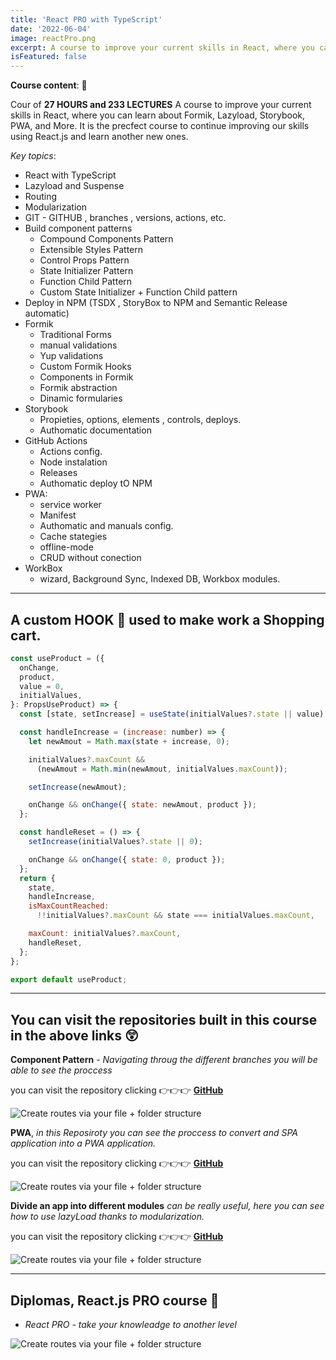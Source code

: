 ```yaml
---
title: 'React PRO with TypeScript'
date: '2022-06-04'
image: reactPro.png
excerpt: A course to improve your current skills in React, where you can learn about Formik, Lazyload, Storybook, PWA, and More. 💎
isFeatured: false
---
```


**Course content**: 📗

Cour of **27 HOURS and 233 LECTURES** A course to improve your current skills in React, where you can learn about Formik, Lazyload, Storybook, PWA, and More. It is the precfect course to continue improving our skills using React.js and learn another new ones.

_Key topics_:

- React with TypeScript
- Lazyload and Suspense
- Routing
- Modularization
- GIT - GITHUB , branches , versions, actions, etc.
- Build component patterns
  - Compound Components Pattern
  - Extensible Styles Pattern
  - Control Props Pattern
  - State Initializer Pattern
  - Function Child Pattern
  - Custom State Initializer + Function Child pattern
- Deploy in NPM (TSDX , StoryBox to NPM and Semantic Release automatic)
- Formik
  - Traditional Forms
  - manual validations
  - Yup validations
  - Custom Formik Hooks
  - Components in Formik
  - Formik abstraction
  - Dinamic formularies
- Storybook
  - Propieties, options, elements , controls, deploys.
  - Authomatic documentation
- GitHub Actions
  - Actions config.
  - Node instalation
  - Releases
  - Authomatic deploy tO NPM
- PWA:
  - service worker
  - Manifest
  - Authomatic and manuals config.
  - Cache stategies
  - offline-mode
  - CRUD without conection
- WorkBox
  - wizard, Background Sync, Indexed DB, Workbox modules.

---

## A custom HOOK 🤗 used to make work a Shopping cart.

```js
const useProduct = ({
  onChange,
  product,
  value = 0,
  initialValues,
}: PropsUseProduct) => {
  const [state, setIncrease] = useState(initialValues?.state || value);

  const handleIncrease = (increase: number) => {
    let newAmout = Math.max(state + increase, 0);

    initialValues?.maxCount &&
      (newAmout = Math.min(newAmout, initialValues.maxCount));

    setIncrease(newAmout);

    onChange && onChange({ state: newAmout, product });
  };

  const handleReset = () => {
    setIncrease(initialValues?.state || 0);

    onChange && onChange({ state: 0, product });
  };
  return {
    state,
    handleIncrease,
    isMaxCountReached:
      !!initialValues?.maxCount && state === initialValues.maxCount,

    maxCount: initialValues?.maxCount,
    handleReset,
  };
};

export default useProduct;
```

---

## You can visit the repositories built in this course in the above links 😲

**Component Pattern** - _Navigating throug the different branches you will be able to see the proccess_

you can visit the repository clicking 👉👉👉 [**GitHub**](https://github.com/lolo-vignolo/navbar-routes-ready/tree/main)

![Create routes via your file + folder structure](patterns.png)

**PWA**, _in this Reposiroty you can see the proccess to convert and SPA application into a PWA application._

you can visit the repository clicking 👉👉👉 [**GitHub**](https://github.com/lolo-vignolo/PWA---convert-an-App-to-a-PWA)

![Create routes via your file + folder structure](PWA.png)

**Divide an app into different modules** _can be really useful, here you can see how to use lazyLoad thanks to modularization._

you can visit the repository clicking 👉👉👉 [**GitHub**](https://github.com/lolo-vignolo/React-PRO-)

![Create routes via your file + folder structure](lazyLoad.png)

---

## Diplomas, React.js PRO course 📜

- _React PRO - take your knowleadge to another level_

![Create routes via your file + folder structure](diploma.jpg)
